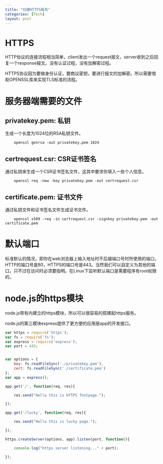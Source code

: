 ```yaml
---
title: "创建HTTPS服务"
categories: [Tech]
layout: post
---
```


# HTTPS

HTTP协议的连接流程相当简单，client发出一个request报文，server收到之后回复一个response报文。没有认证过程，没有加解密过程。

HTTPS协议因为要做身份认证，要商议密钥，要进行报文的加解密。所以需要借助OPENSSL库来实现TLS标准的流程。

# 服务器端需要的文件

## privatekey.pem: 私钥

生成一个长度为1024位的RSA私钥文件。

        openssl genrsa -out privatekey.pem 1024

## certrequest.csr: CSR证书签名

通过私钥来生成一个CSR证书签名文件，这其中要求你填入一些个人信息。

        openssl req -new -key privatekey.pem -out certrequest.csr

## certificate.pem: 证书文件

通过私钥文件和证书签名文件生成证书文件。

        openssl x509 -req -in certrequest.csr -signkey privatekey.pem -out certificate.pem


# 默认端口

标准默认的情况，即你在web浏览器上输入地址时不后缀端口号时所使用的端口，HTTP的端口号是80，HTTPS的端口号是443。当然我们可以自定义为其他的端口，只不过在访问时必须要指明。在Linux下监听默认端口是需要程序有root权限的。


# node.js的https模块

node.js带有内建立的https模块，所以可以很容易的搭建起https服务。

node.js的第三模块express提供了更方便的应用层app的开发接口。


```javascript
var https = require('https');
var fs = require('fs');
var express = require('express');
var port = 443;


var options = {
	key: fs.readFileSync('./privatekey.pem'),
	cert: fs.readFileSync('./certificate.pem')
};
var app = express();

app.get('/', function(req, res){

	res.send("Hello this is HTTPS fontpage.");

});

app.get('/lucky', function(req, res){

	res.send("Hello this is lucky page.");

});

https.createServer(options, app).listen(port, function(){

	console.log("https server listening..." + port);

});
```



<!--
这里是注释区

```
print "hello"
```

***Stronger***

{% highlight python %}
print "hello, Lucky!"
{% endhighlight %}

![My image]({{ site.baseurl }}/images/emule.png)

My Github is [here][mygithub].
[mygithub]: https://github.com/lucky521

-->